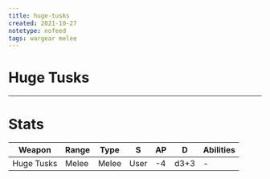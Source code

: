 ```yaml
---
title: huge-tusks
created: 2021-10-27
notetype: nofeed
tags: wargear melee
---
```


# Huge Tusks

---

# Stats

| Weapon     | Range | Type  | S    | AP  | D    | Abilities |
| ---------- | ----- | ----- | ---- | --- | ---- | --------- |
| Huge Tusks | Melee | Melee | User | -4  | d3+3 | -         | 